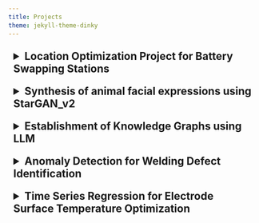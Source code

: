 ```yaml
---
title: Projects
theme: jekyll-theme-dinky
---
```


<details style="padding: 10px;">
<summary style="cursor: pointer; font-size: 1.5em; font-weight: bold;">
Location Optimization Project for Battery Swapping Stations
</summary>
<div markdown="1" style="margin-top: 10px; font-size: 1em;">

# Location Optimization Project for Battery Swapping Stations

>`Geospatial Data`  
>`Feature Engineering`  
>`XGBoost Regression`  
>`Map Visualization`

![map sample](/assets/img/project/bss/bss_map_sample.png){:width="500px"}

## Design
***
This project aimed to support location planning for expanding battery swapping stations (BSS) beyond Seoul using data-driven analysis.  
We predicted the expected usage (i.e., number of battery swaps) for each 250m × 250m grid across Korea to identify areas with high potential demand.

## Data
***
- **Target variable**: Actual number of battery swaps per grid in Seoul  
- **Grid unit**: 250m × 250m and 50m × 50m  
- **Data sources**:
  - **Public data** (Statistics Korea): population by gender and age group  
  - **Geospatial features**: slope data, distance to nearest subway station  
  - **Commercial data**: national convenience store locations, business listings  
  - **Mobility data**: telecom-based floating population, especially rider mobility

## Main Model / Technique
***
**`XGBoost Regressor`**  
We trained an XGBoost model to predict battery swap counts per grid using spatial and behavioral features.

- **Key features** that strongly influenced the model included:
  - Rider mobility  
  - Population density  
  - Slope (incline)  
  - Distance to the nearest subway station  
- The model achieved a **MAPE of 22%**, but given the limited training data (~300 samples), the performance was acceptable for guiding strategic decisions.

## Consideration
***
- Rather than focusing purely on modeling, this project emphasized **feature engineering and selection**.
- Data availability was limited to Seoul, so we trained the model on Seoul and analyzed **what made high-demand zones different**.
- Applying this model to other regions was not ideal due to varying local characteristics; general direction might hold, but not detailed precision.
- Visualization played a key role — we used `folium` and `geopandas` to build an interactive map that visualized demand predictions and priority areas.

## Collaboration & Deployment
***
- I played a central role in communicating between our modeling team and the counterpart business team, ensuring alignment and clarity at every step.
- The final interactive HTML-based map was handed off to the stakeholder team, who used it to determine the **priority order for station installation** in new regions.
- According to internal reports, the installation followed our model's recommendation, though validation will require post-installation data over several months.

## Result
***
- Built a deployable location recommendation pipeline using real-world constraints  
- Delivered a practical tool that guided **real installation decisions**  
- Strengthened the team’s understanding of **how data-driven tools can inform urban infrastructure planning**

## Future Ideas
***
- Collecting more data from other regions to support **transfer learning** and **region-specific fine-tuning**  
- Developing more localized models for mid- to small-sized cities based on their unique mobility and demographic characteristics

## Reflections
***
- Reinforced the importance of **feature quality over model complexity**  
- Learned the power of **effective communication** across functional teams  
- Realized how crucial it is to think about **how predictions are visualized and delivered**, not just how they're made

</div>
</details>

<details style="font-size: 1.0em; padding: 10px;">
<summary style="cursor: pointer; font-size: 1.5em; font-weight: bold;">Synthesis of animal facial expressions using StarGAN_v2</summary>
<div markdown="1" style="margin-top: 10px;">

# Synthesis of animal facial expressions using Stargan-v2
[LINK](https://github.com/katieminjoo/stargan-v2)

>`Image Generation`  
>`Object Detection`  

![ef](/assets/img/project/starganv2/Stargan_v02.png){:width="500px"}

## Design
***
This project focuses on creating personalized pet emojis by detecting dog expressions with EfficientDet and generating corresponding emojis with StarGAN v2. This allows users to quickly transform dog photos into expressive emojis based on detected emotions (anger, happiness, sadness, and yawning).

## Data
***
* **Dataset**: Collected approximately 5,000 dog photos using emotion-based keywords [‘anger’, ‘happiness’, ‘sadness’, ‘yawning’].  
* **Annotation**: Annotated 400 images per emotion for front-facing dog faces, ensuring unique images without duplicates.  
* **Image Preprocessing**: Cropped images to focus on dog faces, with a minimum resolution of 100x100 pixels for both width and height.

## Main model / Technique
***
**`Object Detection`**  
[EfficientDet](https://arxiv.org/abs/1911.09070) was chosen as the object detection model for its accuracy and parameter efficiency, leveraging the EfficientNet backbone.  
![ef](/assets/img/project/starganv2/Efficientdet_architecture.png){:width="700px"}

**`Image Generation`**  
[StarGAN_v2](https://openaccess.thecvf.com/content_CVPR_2020/papers/Choi_StarGAN_v2_Diverse_Image_Synthesis_for_Multiple_Domains_CVPR_2020_paper.pdf) was used for image-to-image translation across multiple domains, which allowed transformations among four target expressions.  
![ef](/assets/img/project/starganv2/stargan.png){:width="500px"}


## Consideration
***
![ef](/assets/img/project/starganv2/Stargan_v01.png){:width="500px"}  
Here is the result after image generation using StarGAN v2.

![ef](/assets/img/project/starganv2/Stargan_problem.png){:width="300px"}  
While StarGAN v2 produced varied expressions, a challenge arose: the model also altered the dog’s breed and color based on the reference domain image.

To preserve the breed and color while altering only the facial expression, we integrated Histogram Loss from and color in the generated images.
[HistoGAN](https://arxiv.org/abs/2011.11731), which ensured consistent breed 

![ef](/assets/img/project/starganv2/Problem_solved.png){:width="300px"}  
After adding Histogram Loss, the results maintained the original breed and color, with only the facial expression changing.

## Future Ideas
***
Considering using an auto-annotation tool, such as CVAT, to improve annotation efficiency and accuracy.


</div>
</details>

<details style="padding: 10px;">
<summary style="cursor: pointer; font-size: 1.5em; font-weight: bold;">Establishment of Knowledge Graphs using LLM</summary>
<div markdown="1" style="margin-top: 10px; font-size: 1em;">

# Establishment of Knowledge Graphs using LLM
<!-- [LINK](https://github.com/katieminjoo/stargan-v2) -->

>`LLM`  
>`Knowledge Graph (KG)`  
>`Named Entity Recognition (NER)`  
> `Relation Extraction (RE)`    

![ef](/assets/img/project/KDI/KG_overall.png){:width="500px"}

## Design
***
This project aims to automate the extraction of entity relationships within reports on South Korea’s development policies and international cooperation, creating a knowledge graph to improve usability. By automatically identifying entities (such as events, policies, and institutions) and mapping their relationships, the project leverages advanced methodologies to enhance automation efficiency and accuracy in knowledge graph construction.

## Data
***
* Reports from KDI (Eng)
* CoNLL 2003 (Eng)
#### Preprocessing
- Coreference Resolution (Stanford CoreNLP)
- PDF to Text (Tika)

## Main model / Technique
***
**`Named Entity Recognition (NER)`**  
* First, We manually BIO tagged all the named entity with TextAE 
* Then we trained We trained [BERT+CRF]() model to detect Named Entity from sentences.

>**The reason we use CRF(Conditional Random Field) together with BERT**  
CRF allows to have proper B-I-O sequential structure.
It learns the pattern so that we don't get B-O-I or I-B-O, but it ensures that we always get the right structure of B-I-O. Also I-ORG can't be followed after B-PER because they are the different entity.

**`Relation Extraction (RE)`**  
We manually tagged all the relationship between the entities based on [Semeval-2010 task](https://arxiv.org/abs/1911.10422).
And trained [R-BERT](https://arxiv.org/abs/1905.08284) which is an enriching Pre-trained Language Model with Entity Information for Relation Classification.

**`Knowled Graph (KG)`**  
We used [Neo4j](https://neo4j-contrib.github.io/py2neo/) to build a Knowledge Graph and display the KG.

## Consideration
***
* The lack of tagged Named Entities and Relation Entities leads to class imbalance in the dataset, resulting in insufficient model training.

## Result
***
![ef](/assets/img/project/KDI/KG_example.png){:width="500px"}

## Future Ideas
***
Considering using a better version of NER model such as GliNER
</div>
</details>


<details style="padding: 10px;">
<summary style="cursor: pointer; font-size: 1.5em; font-weight: bold;">Anomaly Detection for Welding Defect Identification</summary>
<div markdown="1" style="margin-top: 10px; font-size: 1em;">

# Anomaly Detection for Welding Defect Identification

>`Anomaly Detection`  
>`Feature Engineering`   

![ef](/assets/img/project/Anomaly/AnomalyDetection.png){:width="600px"}

## Design
***
Performed extensive feature engineering to extract and select key features from sensor data, optimizing inputs for anomaly detection models using clustering techniques, CNN and isolation-based methods, achieving 99% accuracy in identifying welding defects.

## Data
***
* Time-series seonsor data generated in laser welding production

## Main model / Technique
***
**`Isolation Forest`**  
**`Local Outlier Factor (LOF)`**  
**`Support Vector Machine (SVM)`**  
**`CNN`**  
**`STFT / FFT`**  
We applied the Short-time Fourier Transform (STFT) technique to analyze non-stationary signals by segmenting them into narrow time intervals. This transformation allowed us to convert our time series data into an STFT representation, making patterns more discernible. After transforming the data into STFT images, we trained a CNN model to effectively capture and learn the patterns within the time-series data.

## Consideration
***
In AI-based time-series anomaly detection research for automated monitoring, one of the biggest challenges is setting the anomaly score threshold to distinguish between normal and abnormal conditions in real-world applications. This is a crucial task that, when done manually, requires significant expertise and time. Many existing anomaly detection approaches use fixed thresholds, but these can result in high false alarm rates or low anomaly detection rates. To establish an optimal threshold, we focused on clear communication and collaboration, not only with the data analysis team but also with the on-site engineering team, who directly manage the equipment.


## Result
***
Led the end-to-end deployment process, including model development, real-time prediction, and UI integration, successfully implementing a real-time defect detection monitoring system in production environments.  
<!-- ![ef](/assets/img/project/KDI/KG_example.png){:width="500px"} -->

## Future Ideas
***

</div>
</details>



<details style="padding: 10px;">
<summary style="cursor: pointer; font-size: 1.5em; font-weight: bold;">
Time Series Regression for Electrode Surface Temperature Optimization</summary>
<div markdown="1" style="margin-top: 10px; font-size: 1em;">

# Time Series Regression for Electrode Surface Temperature Optimization

>`Regression Modeling`  
>`Customized Deep Learning`   

<!-- ![ef](/assets/img/project/Anomaly/AnomalyDetection.png){:width="600px"} -->

## Design
***
* Developed and deployed an ML-based predictive model using time series regression techniques to optimize the drying process in battery manufacturing, leveraging 1D CNN, LSTM, and Attention mechanisms for enhanced accuracy.  



## Data
***
* Time-series data generated in production

## Main model / Technique
***
**`LSTM`**  
**`1D-CNN`**  
**`Attention`**  

## Consideration & Thoughts
***
This project consisted of two main parts: modeling and deployment. Unlike other projects, this one was particularly challenging because we had to define the dataset structure specifically for training the model. The data we received from the equipment was in millisecond intervals, but there were key control points and timing requirements for the model deployment that needed to be considered.

It wasn’t just about building a model with a fixed dataset; we had to determine how to structure the dataset to highlight which points would be most informative and impactful for our model. To explore various dataset configurations, I experimented by stacking multiple neural networks to find the optimal model structure. For example, instead of feeding the entire dataset into a single network input, I separated features based on their importance. When I wanted the model to focus on a specific feature, I created two input streams, feeding less critical features into an initial LSTM layer and later concatenating the more important feature data with the output of this layer.

This project allowed me to experiment extensively with different modeling and data engineering techniques, making it both challenging and enjoyable.

## Result
***
- Successfully implemented the solution at the Ultium Cells plant (GM-LG joint venture) in Ohio, USA, achieving a significant increase in target temperature accuracy from 50% to 95%.
- Conducted ongoing remote monitoring and troubleshooting to fine-tune the model, leading to an estimated annual cost savings of $100,000.
<!-- ![ef](/assets/img/project/KDI/KG_example.png){:width="500px"} -->


</div>
</details>


